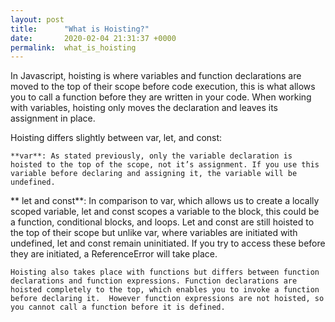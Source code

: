 ```yaml
---
layout: post
title:      "What is Hoisting?"
date:       2020-02-04 21:31:37 +0000
permalink:  what_is_hoisting
---
```




In Javascript, hoisting is where variables and function declarations are moved to the top of their scope before code execution,  this is what allows you to call a function before they are written in your code.  When working with variables, hoisting only moves the declaration and leaves its assignment in place.

Hoisting differs slightly between var, let, and const:
	
	**var**: As stated previously, only the variable declaration is hoisted to the top of the scope, not it’s assignment. If you use this variable before declaring and assigning it, the variable will be undefined.

**	let and const**: In comparison to var, which allows us to create a locally scoped variable, let and const scopes a variable to the block, this could be a function, conditional blocks, and loops.  Let and const are still hoisted to the top of their scope but unlike var, where variables are initiated with undefined, let and const remain uninitiated. If you try to access these before they are initiated, a ReferenceError will take place.

	Hoisting also takes place with functions but differs between function declarations and function expressions. Function declarations are hoisted completely to the top, which enables you to invoke a function before declaring it.  However function expressions are not hoisted, so you cannot call a function before it is defined.

